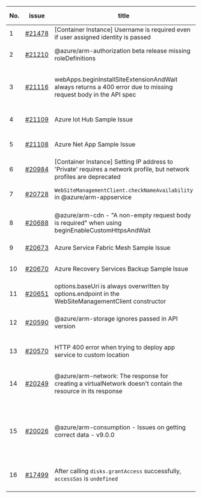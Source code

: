 | No. | issue | title | labels | assignees | bot advice | created date |
| ------ | ------ | ------ | ------ | ------ | ------ | :-----: |
|1|[#21478](https://github.com/Azure/azure-sdk-for-js/issues/21478)|[Container Instance] Username is required even if user assigned identity is passed|question, customer-reported, Mgmt|MaryGao, qiaozha||2022-04-19|
|2|[#21210](https://github.com/Azure/azure-sdk-for-js/issues/21210)|@azure/arm-authorization beta release missing roleDefinitions|question, customer-reported, Mgmt, Authorization|qiaozha||2022-04-05|
|3|[#21116](https://github.com/Azure/azure-sdk-for-js/issues/21116)|webApps.beginInstallSiteExtensionAndWait always returns a 400 error due to missing request body in the API spec|question, customer-reported, Mgmt, App Services, Service Attention, needs-team-attention|qiaozha||2022-03-30|
|4|[#21109](https://github.com/Azure/azure-sdk-for-js/issues/21109)|Azure Iot Hub Sample Issue|Mgmt, IoT, needs-team-triage, test-manual-pass|qiaozha|new issue|2022-03-30|
|5|[#21108](https://github.com/Azure/azure-sdk-for-js/issues/21108)|Azure Net App Sample Issue|Mgmt, Docs, needs-team-triage, test-manual-pass, netapp|qiaozha|new comment|2022-03-30|
|6|[#20984](https://github.com/Azure/azure-sdk-for-js/issues/20984)|[Container Instance] Setting IP address to 'Private' requires a network profile, but network profiles are deprecated|question, customer-reported, Mgmt|qiaozha||2022-03-22|
|7|[#20728](https://github.com/Azure/azure-sdk-for-js/issues/20728)|`WebSiteManagementClient.checkNameAvailability` in @azure/arm-appservice|customer-reported, Mgmt, App Services, needs-team-attention|qiaozha||2022-03-08|
|8|[#20688](https://github.com/Azure/azure-sdk-for-js/issues/20688)|@azure/arm-cdn - "A non-empty request body is required" when using beginEnableCustomHttpsAndWait|question, customer-reported, Mgmt, Network - CDN, needs-team-attention|MaryGao, qiaozha|new comment|2022-03-07|
|9|[#20673](https://github.com/Azure/azure-sdk-for-js/issues/20673)|Azure Service Fabric Mesh Sample Issue|Mgmt, Service Fabric, test-manual-pass|qiaozha|new comment|2022-03-04|
|10|[#20670](https://github.com/Azure/azure-sdk-for-js/issues/20670)|Azure Recovery Services Backup Sample Issue|Mgmt, Recovery Services Backup, test-manual-pass|qiaozha||2022-03-04|
|11|[#20651](https://github.com/Azure/azure-sdk-for-js/issues/20651)|options.baseUri is always overwritten by options.endpoint in the WebSiteManagementClient constructor|Mgmt, App Services|qiaozha||2022-03-03|
|12|[#20590](https://github.com/Azure/azure-sdk-for-js/issues/20590)|@azure/arm-storage ignores passed in API version|question, Mgmt, Storage, needs-author-feedback, no-recent-activity|qiaozha||2022-03-01|
|13|[#20570](https://github.com/Azure/azure-sdk-for-js/issues/20570)|HTTP 400 error when trying to deploy app service to custom location|Mgmt, App Services, Service Attention, needs-team-attention|MaryGao, qiaozha|new comment|2022-02-28|
|14|[#20249](https://github.com/Azure/azure-sdk-for-js/issues/20249)|@azure/arm-network: The response for creating a virtualNetwork doesn't contain the resource in its response|question, customer-reported, Mgmt, Service Attention, Network, needs-team-attention|qiaozha||2022-02-08|
|15|[#20026](https://github.com/Azure/azure-sdk-for-js/issues/20026)|@azure/arm-consumption - Issues on getting correct data - v9.0.0|question, customer-reported, Mgmt, Service Attention, needs-author-feedback, no-recent-activity, Consumption - UsageDetailsAndExport|qiaozha||2022-01-24|
|16|[#17499](https://github.com/Azure/azure-sdk-for-js/issues/17499)|After calling `disks.grantAccess` successfully, `accessSas` is `undefined`|question, customer-reported, Mgmt, Compute, needs-team-attention|qiaozha|new comment|2021-09-07|
